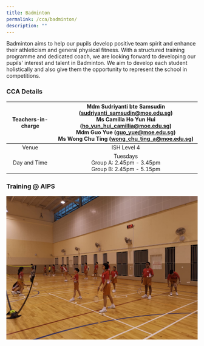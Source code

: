 ```yaml
---
title: Badminton
permalink: /cca/badminton/
description: ""
---
```

Badminton aims to help our pupils develop positive team spirit and enhance their athleticism and general physical fitness. With a structured training programme and dedicated coach, we are looking forward to developing our pupils' interest and talent in Badminton. We aim to develop each student holistically and also give them the opportunity to represent the school in competitions.

### CCA Details 




| Teachers-in-charge  | Mdm Sudriyanti bte Samsudin (sudriyanti_samsudin@moe.edu.sg) <br>Ms Camilla Ho Yun Hui (ho_yun_hui_camillia@moe.edu.sg) <br>Mdm Guo Yue (guo_yue@moe.edu.sg) <br> Ms Wong Chu Ting (wong_chu_ting_a@moe.edu.sg) |
|:---:|:---:|
| Venue | ISH Level 4 |
| Day and Time | Tuesdays <br> Group A: 2.45pm - 3.45pm <br> Group B: 2.45pm - 5.15pm |

### Training @ AIPS

![Training @ AIPS](/images/Badminton%202022.jpg)